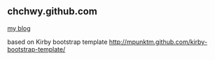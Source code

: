 ## chchwy.github.com

[my blog](http://chchwy.github.com)

based on Kirby bootstrap template
http://mpunktm.github.com/kirby-bootstrap-template/